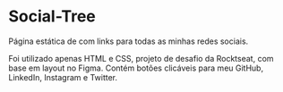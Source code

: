 # Social-Tree
Página estática de com links para todas as minhas redes sociais.

Foi utilizado apenas HTML e CSS, projeto de desafio da Rocktseat, com base em layout no Figma.
Contém botões clicáveis para meu GitHub, LinkedIn, Instagram e Twitter.
